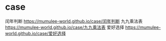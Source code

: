# case
闰年判断
https://mumulee-world.github.io/case/闰年判断
九九乘法表
https://mumulee-world.github.io/case/九九乘法表
爱好选择
https://mumulee-world.github.io/case/爱好选择